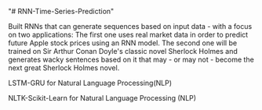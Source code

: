 "# RNN-Time-Series-Prediction" 

Built RNNs that can generate sequences based on input data - with a focus on two applications:
The first one uses real market data in order to predict future Apple stock prices using an RNN model.
The second one will be trained on Sir Arthur Conan Doyle's classic novel Sherlock Holmes and generates wacky sentences based on it that may - or may not - become the next great Sherlock Holmes novel.

LSTM-GRU for Natural Language Processing(NLP)

NLTK-Scikit-Learn for Natural Language Processing (NLP)

